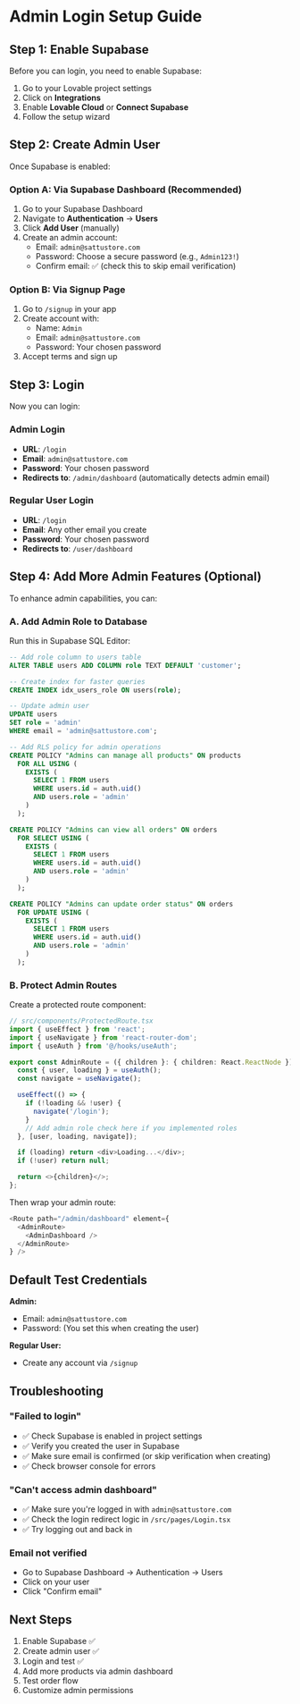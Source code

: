 # Admin Login Setup Guide

## Step 1: Enable Supabase

Before you can login, you need to enable Supabase:

1. Go to your Lovable project settings
2. Click on **Integrations**
3. Enable **Lovable Cloud** or **Connect Supabase**
4. Follow the setup wizard

## Step 2: Create Admin User

Once Supabase is enabled:

### Option A: Via Supabase Dashboard (Recommended)

1. Go to your Supabase Dashboard
2. Navigate to **Authentication** → **Users**
3. Click **Add User** (manually)
4. Create an admin account:
   - Email: `admin@sattustore.com`
   - Password: Choose a secure password (e.g., `Admin123!`)
   - Confirm email: ✅ (check this to skip email verification)

### Option B: Via Signup Page

1. Go to `/signup` in your app
2. Create account with:
   - Name: `Admin`
   - Email: `admin@sattustore.com`
   - Password: Your chosen password
3. Accept terms and sign up

## Step 3: Login

Now you can login:

### Admin Login
- **URL**: `/login`
- **Email**: `admin@sattustore.com`
- **Password**: Your chosen password
- **Redirects to**: `/admin/dashboard` (automatically detects admin email)

### Regular User Login
- **URL**: `/login`
- **Email**: Any other email you create
- **Password**: Your chosen password
- **Redirects to**: `/user/dashboard`

## Step 4: Add More Admin Features (Optional)

To enhance admin capabilities, you can:

### A. Add Admin Role to Database

Run this in Supabase SQL Editor:

```sql
-- Add role column to users table
ALTER TABLE users ADD COLUMN role TEXT DEFAULT 'customer';

-- Create index for faster queries
CREATE INDEX idx_users_role ON users(role);

-- Update admin user
UPDATE users 
SET role = 'admin' 
WHERE email = 'admin@sattustore.com';

-- Add RLS policy for admin operations
CREATE POLICY "Admins can manage all products" ON products
  FOR ALL USING (
    EXISTS (
      SELECT 1 FROM users 
      WHERE users.id = auth.uid() 
      AND users.role = 'admin'
    )
  );

CREATE POLICY "Admins can view all orders" ON orders
  FOR SELECT USING (
    EXISTS (
      SELECT 1 FROM users 
      WHERE users.id = auth.uid() 
      AND users.role = 'admin'
    )
  );

CREATE POLICY "Admins can update order status" ON orders
  FOR UPDATE USING (
    EXISTS (
      SELECT 1 FROM users 
      WHERE users.id = auth.uid() 
      AND users.role = 'admin'
    )
  );
```

### B. Protect Admin Routes

Create a protected route component:

```typescript
// src/components/ProtectedRoute.tsx
import { useEffect } from 'react';
import { useNavigate } from 'react-router-dom';
import { useAuth } from '@/hooks/useAuth';

export const AdminRoute = ({ children }: { children: React.ReactNode }) => {
  const { user, loading } = useAuth();
  const navigate = useNavigate();

  useEffect(() => {
    if (!loading && !user) {
      navigate('/login');
    }
    // Add admin role check here if you implemented roles
  }, [user, loading, navigate]);

  if (loading) return <div>Loading...</div>;
  if (!user) return null;

  return <>{children}</>;
};
```

Then wrap your admin route:
```typescript
<Route path="/admin/dashboard" element={
  <AdminRoute>
    <AdminDashboard />
  </AdminRoute>
} />
```

## Default Test Credentials

**Admin:**
- Email: `admin@sattustore.com`
- Password: (You set this when creating the user)

**Regular User:**
- Create any account via `/signup`

## Troubleshooting

### "Failed to login"
- ✅ Check Supabase is enabled in project settings
- ✅ Verify you created the user in Supabase
- ✅ Make sure email is confirmed (or skip verification when creating)
- ✅ Check browser console for errors

### "Can't access admin dashboard"
- ✅ Make sure you're logged in with `admin@sattustore.com`
- ✅ Check the login redirect logic in `/src/pages/Login.tsx`
- ✅ Try logging out and back in

### Email not verified
- Go to Supabase Dashboard → Authentication → Users
- Click on your user
- Click "Confirm email"

## Next Steps

1. Enable Supabase ✅
2. Create admin user ✅
3. Login and test ✅
4. Add more products via admin dashboard
5. Test order flow
6. Customize admin permissions
